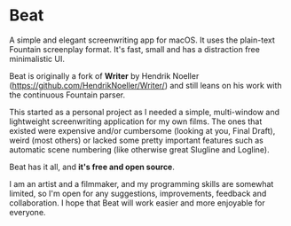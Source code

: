 # Beat

A simple and elegant screenwriting app for macOS. It uses the plain-text Fountain screenplay format. It's fast, small and has a distraction free minimalistic UI.

Beat is originally a fork of **Writer** by Hendrik Noeller (https://github.com/HendrikNoeller/Writer/) and still leans on his work with the continuous Fountain parser.

This started as a personal project as I needed a simple, multi-window and lightweight screenwriting application for my own films. The ones that existed were expensive and/or cumbersome (looking at you, Final Draft), weird (most others) or lacked some pretty important features such as automatic scene numbering (like otherwise great Slugline and Logline).

Beat has it all, and **it's free and open source**.

I am an artist and a filmmaker, and my programming skills are somewhat limited, so I'm open for any suggestions, improvements, feedback and collaboration. I hope that Beat will work easier and more enjoyable for everyone.